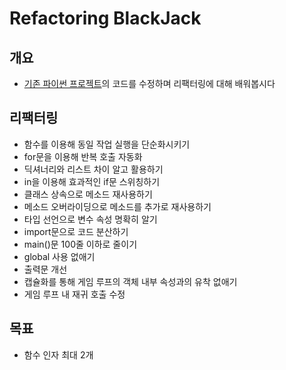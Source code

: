 # Refactoring BlackJack

## 개요

- [기존 파이썬 프로젝트](https://github.com/GulSam00/Blackjack)의 코드를 수정하며 리팩터링에 대해 배워봅시다

## 리팩터링

- 함수를 이용해 동일 작업 실행을 단순화시키기
- for문을 이용해 반복 호출 자동화
- 딕셔너리와 리스트 차이 알고 활용하기
- in을 이용해 효과적인 if문 스위칭하기
- 클래스 상속으로 메소드 재사용하기
- 메소드 오버라이딩으로 메소드를 추가로 재사용하기
- 타입 선언으로 변수 속성 명확히 알기
- import문으로 코드 분산하기
- main()문 100줄 이하로 줄이기
- global 사용 없애기
- 출력문 개선
- 캡슐화를 통해 게임 루프의 객체 내부 속성과의 유착 없애기
- 게임 루프 내 재귀 호출 수정

## 목표

- 함수 인자 최대 2개
